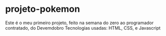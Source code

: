 # projeto-pokemon
Este é o meu primeiro projeto, feito na semana do zero ao programador contratado, do Devemdobro
Tecnologias usadas: HTML, CSS, e Javascript
